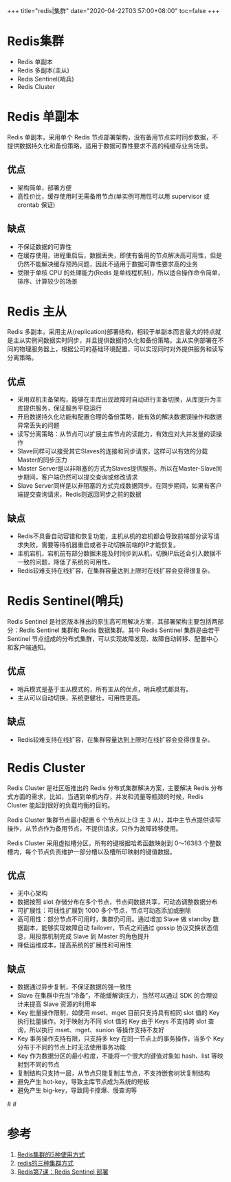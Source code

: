 +++
title="redis|集群"
date="2020-04-22T03:57:00+08:00"
toc=false
+++

Redis集群
=========

-	Redis 单副本
-	Redis 多副本(主从)
-	Redis Sentinel(哨兵)
-	Redis Cluster

Redis 单副本
============

Redis 单副本，采用单个 Redis 节点部署架构，没有备用节点实时同步数据，不提供数据持久化和备份策略，适用于数据可靠性要求不高的纯缓存业务场景。

优点
----

-	架构简单，部署方便
-	高性价比，缓存使用时无需备用节点(单实例可用性可以用 supervisor 或 crontab 保证)

缺点
----

-	不保证数据的可靠性
-	在缓存使用，进程重启后，数据丢失，即使有备用的节点解决高可用性，但是仍然不能解决缓存预热问题，因此不适用于数据可靠性要求高的业务
-	受限于单核 CPU 的处理能力(Redis 是单线程机制)，所以适合操作命令简单，排序、计算较少的场景

Redis 主从
==========

Redis 多副本，采用主从(replication)部署结构，相较于单副本而言最大的特点就是主从实例间数据实时同步，并且提供数据持久化和备份策略。主从实例部署在不同的物理服务器上，根据公司的基础环境配置，可以实现同时对外提供服务和读写分离策略。

优点
----

-	采用双机主备架构，能够在主库出现故障时自动进行主备切换，从库提升为主库提供服务，保证服务平稳运行
-	开启数据持久化功能和配置合理的备份策略，能有效的解决数据误操作和数据异常丢失的问题
-	读写分离策略：从节点可以扩展主库节点的读能力，有效应对大并发量的读操作
-	Slave同样可以接受其它Slaves的连接和同步请求，这样可以有效的分载Master的同步压力
-	Master Server是以非阻塞的方式为Slaves提供服务。所以在Master-Slave同步期间，客户端仍然可以提交查询或修改请求
-	Slave Server同样是以非阻塞的方式完成数据同步。在同步期间，如果有客户端提交查询请求，Redis则返回同步之前的数据

缺点
----

-	Redis不具备自动容错和恢复功能，主机从机的宕机都会导致前端部分读写请求失败，需要等待机器重启或者手动切换前端的IP才能恢复。
-	主机宕机，宕机前有部分数据未能及时同步到从机，切换IP后还会引入数据不一致的问题，降低了系统的可用性。
-	Redis较难支持在线扩容，在集群容量达到上限时在线扩容会变得很复杂。

Redis Sentinel(哨兵)
====================

Redis Sentinel 是社区版本推出的原生高可用解决方案，其部署架构主要包括两部分：Redis Sentinel 集群和 Redis 数据集群。其中 Redis Sentinel 集群是由若干 Sentinel 节点组成的分布式集群，可以实现故障发现、故障自动转移、配置中心和客户端通知。

优点
----

-	哨兵模式是基于主从模式的，所有主从的优点，哨兵模式都具有。
-	主从可以自动切换，系统更健壮，可用性更高。

缺点
----

-	Redis较难支持在线扩容，在集群容量达到上限时在线扩容会变得很复杂。

Redis Cluster
=============

Redis Cluster 是社区版推出的 Redis 分布式集群解决方案，主要解决 Redis 分布式方面的需求，比如，当遇到单机内存，并发和流量等瓶颈的时候，Redis Cluster 能起到很好的负载均衡的目的。

Redis Cluster 集群节点最小配置 6 个节点以上(3 主 3 从)，其中主节点提供读写操作，从节点作为备用节点，不提供请求，只作为故障转移使用。

Redis Cluster 采用虚拟槽分区，所有的键根据哈希函数映射到 0～16383 个整数槽内，每个节点负责维护一部分槽以及槽所印映射的键值数据。

优点
----

-	无中心架构
-	数据按照 slot 存储分布在多个节点，节点间数据共享，可动态调整数据分布
-	可扩展性：可线性扩展到 1000 多个节点，节点可动态添加或删除
-	高可用性：部分节点不可用时，集群仍可用。通过增加 Slave 做 standby 数据副本，能够实现故障自动 failover，节点之间通过 gossip 协议交换状态信息，用投票机制完成 Slave 到 Master 的角色提升
-	降低运维成本，提高系统的扩展性和可用性

缺点
----

-	数据通过异步复制，不保证数据的强一致性
-	Slave 在集群中充当“冷备”，不能缓解读压力，当然可以通过 SDK 的合理设计来提高 Slave 资源的利用率
-	Key 批量操作限制，如使用 mset、mget 目前只支持具有相同 slot 值的 Key 执行批量操作。对于映射为不同 slot 值的 Key 由于 Keys 不支持跨 slot 查询，所以执行 mset、mget、sunion 等操作支持不友好
-	Key 事务操作支持有限，只支持多 key 在同一节点上的事务操作，当多个 Key 分布于不同的节点上时无法使用事务功能
-	Key 作为数据分区的最小粒度，不能将一个很大的键值对象如 hash、list 等映射到不同的节点
-	复制结构只支持一层，从节点只能复制主节点，不支持嵌套树状复制结构
-	避免产生 hot-key，导致主库节点成为系统的短板
-	避免产生 big-key，导致网卡撑爆、慢查询等

\# #

参考
====

1.	[Redis集群的5种使用方式](https://stor.51cto.com/art/201910/604653.htm)
2.	[redis的三种集群方式](https://www.cnblogs.com/51life/p/10233340.html)
3.	[Redis第7课：Redis Sentinel 部署](https://zhuanlan.zhihu.com/p/112253138)

